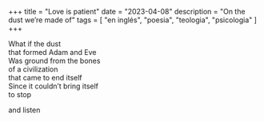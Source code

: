 +++
title = "Love is patient"
date = "2023-04-08"
description = "On the dust we’re made of"
tags = [
    "en inglés", "poesia", "teologia", "psicologia"
]
+++

What if the dust  
that formed Adam and Eve  
Was ground from the bones  
of a civilization  
that came to end itself  
Since it couldn’t bring itself  
to stop  

and listen

